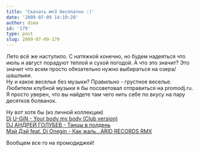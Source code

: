 ```yaml
---
title: 'Скачать мп3 бесплатно :)'
date: '2009-07-09 14:19:28'
author: dima
id: '179'
type: post
slug: 2009-07-09-179
---
```


Лето всё же наступило. С натяжкой конечно, но будем надеяться что июль и август порадуют теплой и сухой погодой. А что это значит? Это значит что всем просто обязательно нужно выбираться на озера/шашлыки.  
Ну и какое веселье без музыки? Правильно - грустное веселье.  
Любители клубной музыки я бы посоветовал отправиться на promodj.ru.  
Я просто уверен, что вы найдете там чего нить себе по вкусу на пару десятков болванок.

Ну вот хотя бы (из личной коллекции)  
[Dj U-GiN - Your body my body (Club version)](https://u-gin.promodj.ru/remixes/24489/Dj_U_GiN_Your_body_my_body_Club_version.html)  
[DJ АНДРЕЙ ГОЛУБЕВ - Танцы в полдень](https://golub.promodj.ru/mixes/296430/DJ_ANDREI_GOLUBEV_Tanci_v_polden.html)  
[Мэй Дэй feat. Dj Onegin - Как жаль...ARID RECORDS RMX](https://djonegin.promodj.ru/remixes/126490/Mey_Dey_feat_Dj_Onegin_Kak_zhal_ARID_RECORDS_RMX.html)

Вообщем все го на промодиджей!  